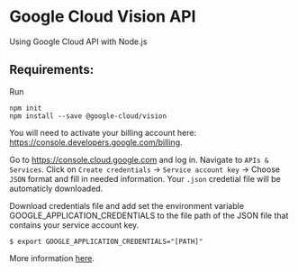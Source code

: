 # Google Cloud Vision API

Using Google Cloud API with Node.js

## Requirements:

Run 
```
npm init
npm install --save @google-cloud/vision
```

You will need to activate your billing account here: https://console.developers.google.com/billing.

Go to https://console.cloud.google.com and log in. Navigate to `APIs & Services`. Click on `Create credentials` -> `Service account key` -> Choose `JSON` format and fill in needed information. Your `.json` credetial file will be automaticly downloaded. 

Download credentials file and add set the environment variable GOOGLE_APPLICATION_CREDENTIALS to the file path of the JSON file that contains your service account key. 
```
$ export GOOGLE_APPLICATION_CREDENTIALS="[PATH]"
```

More information [here](https://cloud.google.com/vision/docs/face-tutorial).
 
